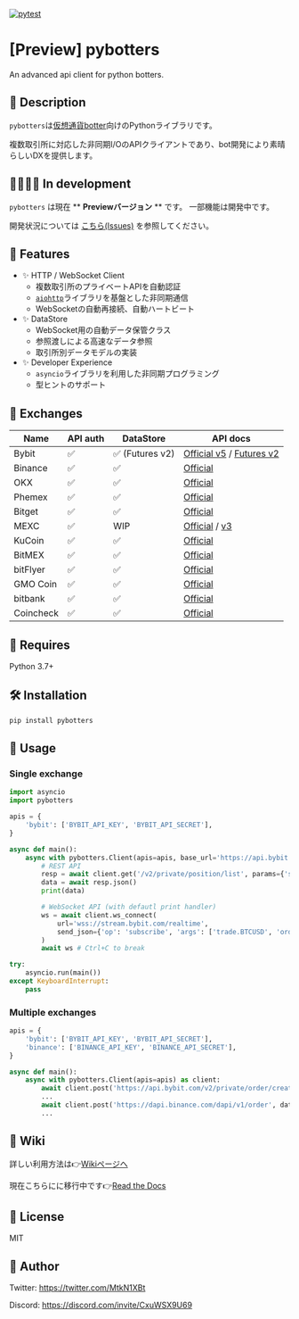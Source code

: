 [![pytest](https://github.com/MtkN1/pybotters/actions/workflows/pytest.yml/badge.svg)](https://github.com/MtkN1/pybotters/actions/workflows/pytest.yml)

# [Preview] pybotters

An advanced api client for python botters.

## 📌 Description

`pybotters`は[仮想通貨botter](https://note.com/hht/n/n61e6ecefd059)向けのPythonライブラリです。

複数取引所に対応した非同期I/OのAPIクライアントであり、bot開発により素晴らしいDXを提供します。

## 👩‍💻👨‍💻 In development

`pybotters` は現在 ** **Previewバージョン** ** です。
一部機能は開発中です。

開発状況については [こちら(Issues)](https://github.com/MtkN1/pybotters/issues) を参照してください。

## 🚀 Features

- ✨ HTTP / WebSocket Client
    - 複数取引所のプライベートAPIを自動認証
    - [`aiohttp`](https://docs.aiohttp.org/)ライブラリを基盤とした非同期通信
    - WebSocketの自動再接続、自動ハートビート
- ✨ DataStore
    - WebSocket用の自動データ保管クラス
    - 参照渡しによる高速なデータ参照
    - 取引所別データモデルの実装
- ✨ Developer Experience
    - `asyncio`ライブラリを利用した非同期プログラミング
    - 型ヒントのサポート

## 🏦 Exchanges

| Name | API auth | DataStore | API docs |
| --- | --- | --- | --- |
| Bybit | ✅ | ✅ (Futures v2) | [Official v5](https://bybit-exchange.github.io/docs/v5/intro) / [Futures v2](https://bybit-exchange.github.io/docs-legacy/futuresV2/inverse/) |
| Binance | ✅ | ✅ | [Official](https://binance-docs.github.io/apidocs/spot/en/) |
| OKX | ✅ | ✅ | [Official](https://www.okx.com/docs-v5/en/) |
| Phemex | ✅ | ✅ | [Official](https://github.com/phemex/phemex-api-docs) |
| Bitget | ✅ | ✅ | [Official](https://bitgetlimited.github.io/apidoc/en/mix/) |
| MEXC | ✅ | WIP | [Official](https://mxcdevelop.github.io/APIDoc/) / [v3](https://mxcdevelop.github.io/apidocs/spot_v3_en/) |
| KuCoin | ✅ | ✅ | [Official](https://docs.kucoin.com/) |
| BitMEX | ✅ | ✅ | [Official](https://www.bitmex.com/app/apiOverview) |
| bitFlyer | ✅ | ✅ | [Official](https://lightning.bitflyer.com/docs) |
| GMO Coin | ✅ | ✅ | [Official](https://api.coin.z.com/docs/) |
| bitbank | ✅ | ✅ | [Official](https://docs.bitbank.cc/) |
| Coincheck | ✅ | ✅ | [Official](https://coincheck.com/documents/exchange/api) |

## 🐍 Requires

Python 3.7+

## 🛠 Installation

```sh
pip install pybotters
```

## 🔰 Usage

### Single exchange

```python
import asyncio
import pybotters

apis = {
    'bybit': ['BYBIT_API_KEY', 'BYBIT_API_SECRET'],
}

async def main():
    async with pybotters.Client(apis=apis, base_url='https://api.bybit.com') as client:
        # REST API
        resp = await client.get('/v2/private/position/list', params={'symbol': 'BTCUSD'})
        data = await resp.json()
        print(data)

        # WebSocket API (with defautl print handler)
        ws = await client.ws_connect(
            url='wss://stream.bybit.com/realtime',
            send_json={'op': 'subscribe', 'args': ['trade.BTCUSD', 'order', 'position']},
        )
        await ws # Ctrl+C to break

try:
    asyncio.run(main())
except KeyboardInterrupt:
    pass
```

### Multiple exchanges

```python
apis = {
    'bybit': ['BYBIT_API_KEY', 'BYBIT_API_SECRET'],
    'binance': ['BINANCE_API_KEY', 'BINANCE_API_SECRET'],
}

async def main():
    async with pybotters.Client(apis=apis) as client:
        await client.post('https://api.bybit.com/v2/private/order/create', data={'symbol': 'BTCUSD', ...: ...})
        ...
        await client.post('https://dapi.binance.com/dapi/v1/order', data={'symbol': 'BTCUSD_PERP', ...: ...})
        ...
```

## 📖 Wiki

詳しい利用方法は👉[Wikiページへ](https://github.com/MtkN1/pybotters/wiki)

現在こちらにに移行中です👉[Read the Docs](https://pybotters.readthedocs.io/ja/latest/)

## 🗽 License

MIT

## 💖 Author

Twitter:
https://twitter.com/MtkN1XBt

Discord:
https://discord.com/invite/CxuWSX9U69